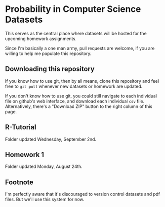 # Probability in Computer Science Datasets

This serves as the central place where datasets will be hosted for the
upcoming homework assignments.

Since I'm basically a one man army, pull requests are welcome, if you
are willing to help me populate this repository.

## Downloading this repository

If you know how to use git, then by all means, clone this repository
and feel free to `git pull` whenever new datasets or homework are updated.

If you don't know how to use git, you could still navigate to each
individual file on github's web interface, and download each individual
`csv` file. Alternatively, there's a "Download ZIP" button to the
right column of this page.

## R-Tutorial

Folder updated Wednesday, September 2nd.

## Homework 1

Folder updated Monday, August 24th.

## Footnote

I'm perfectly aware that it's discouraged to version control datasets
and pdf files. But we'll use this system for now.
